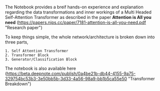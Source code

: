 The Notebook provides a breif hands-on experience and explanation regarding the data transformations and inner workings of a Multi Headed Self-Attention Transformer as described in the paper **Attention is All you need** (https://papers.nips.cc/paper/7181-attention-is-all-you-need.pdf "Research paper")

To keep things simple, the whole network/architecture is broken down into three parts,

	1. Self Attention Transformer
	2. Transformer Block
	3. Generator/Classification Block

The  notebook is also available here (https://beta.deepnote.com/publish/0a4be21b-db44-4155-9a75-329754bc53b3-3e50bb5b-3d33-4a56-98a9-bb1b5ca55e50 "Transformer Breakdown")


